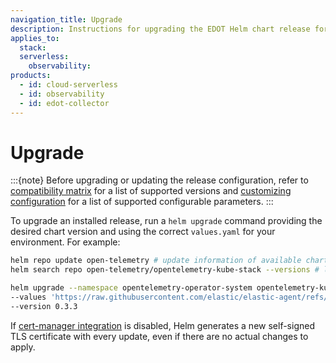 ```yaml
---
navigation_title: Upgrade
description: Instructions for upgrading the EDOT Helm chart release for Kubernetes monitoring.
applies_to:
  stack:
  serverless:
    observability:
products:
  - id: cloud-serverless
  - id: observability
  - id: edot-collector
---
```


# Upgrade

:::{note}
Before upgrading or updating the release configuration, refer to [compatibility matrix](./prerequisites-compatibility.md#compatibility-matrix) for a list of supported versions and [customizing configuration](./customization.md) for a list of supported configurable parameters.
:::

To upgrade an installed release, run a `helm upgrade` command providing the desired chart version and using the correct `values.yaml` for your environment. For example:

```bash
helm repo update open-telemetry # update information of available charts locally
helm search repo open-telemetry/opentelemetry-kube-stack --versions # list available versions of the chart

helm upgrade --namespace opentelemetry-operator-system opentelemetry-kube-stack open-telemetry/opentelemetry-kube-stack \
--values 'https://raw.githubusercontent.com/elastic/elastic-agent/refs/tags/v{{edot-collector-version}}/deploy/helm/edot-collector/kube-stack/values.yaml' \
--version 0.3.3
```

If [cert-manager integration](./customization.md#cert-manager-integrated-installation) is disabled, Helm generates a new self-signed TLS certificate with every update, even if there are no actual changes to apply.